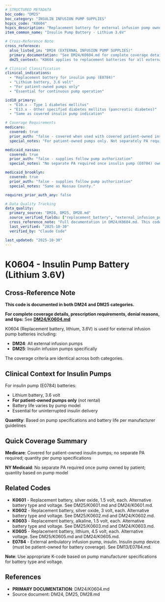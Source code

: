 ```yaml
---
# STRUCTURED METADATA
boc_code: "DM25"
boc_category: "INSULIN INFUSION PUMP SUPPLIES"
hcpcs_code: "K0604"
hcpcs_description: "Replacement battery for external infusion pump owned by patient, lithium, 3.6 volt, each"
item_common_name: "Insulin Pump Battery - Lithium 3.6V"

# Cross-Reference Note
cross_reference:
  also_listed_in: "DM24 (EXTERNAL INFUSION PUMP SUPPLIES)"
  primary_documentation: "See DM24/K0604.md for complete coverage details"
  dm25_context: "K0604 applies to replacement batteries for all external infusion pumps including insulin pumps. Full documentation maintained in DM24."

# Clinical Classification
clinical_indications:
  - "Replacement battery for insulin pump (E0784)"
  - "Lithium battery, 3.6 volt"
  - "For patient-owned pumps only"
  - "Essential for continuous pump operation"

icd10_primary:
  - "E10.x - Type 1 diabetes mellitus"
  - "E13.x - Other specified diabetes mellitus (pancreatic diabetes)"
  - "Same as covered insulin pump indication"

# Coverage Requirements
medicare:
  covered: true
  prior_auth: "false - covered when used with covered patient-owned insulin pump"
  special_notes: "For patient-owned pumps only. Not separately PA required. Quantity based on battery life and pump model specifications."

medicaid_nassau:
  covered: true
  prior_auth: "false - supplies follow pump authorization"
  special_notes: "No separate PA required once insulin pump (E0784) owned by patient. Quantity based on pump specifications."

medicaid_brooklyn:
  covered: true
  prior_auth: "false - supplies follow pump authorization"
  special_notes: "Same as Nassau County."

requires_prior_auth_any: false

# Data Quality Tracking
data_quality:
  primary_source: "DM24, DM25, DM28.md"
  source_verified_fields: ["replacement_battery", "external_infusion_pump", "patient_owned", "lithium_3.6v", "not_separately_pa"]
  cross_reference_note: "Full documentation in DM24/K0604.md. This code shared between DM24 (all infusion pump batteries) and DM25 (insulin pump batteries specifically)."
  last_verified: "2025-10-30"
  verified_by: "Claude Code"

last_updated: "2025-10-30"
---
```


# K0604 - Insulin Pump Battery (Lithium 3.6V)

## Cross-Reference Note

**This code is documented in both DM24 and DM25 categories.**

**For complete coverage details, prescription requirements, denial reasons, and tips:** See **[DM24/K0604.md](../DM24/K0604.md)**

K0604 (Replacement battery, lithium, 3.6V) is used for external infusion pump batteries including:
- **DM24**: All external infusion pumps
- **DM25**: Insulin infusion pumps specifically

The coverage criteria are identical across both categories.

## Clinical Context for Insulin Pumps

For insulin pump (E0784) batteries:
- Lithium battery, 3.6 volt
- **For patient-owned pumps only** (not rental)
- Battery life varies by pump model
- Essential for uninterrupted insulin delivery

**Quantity**: Based on pump specifications and battery life per manufacturer guidelines

## Quick Coverage Summary

**Medicare**: Covered for patient-owned insulin pumps; no separate PA required; quantity per pump specifications

**NY Medicaid**: No separate PA required once pump owned by patient; quantity based on pump model

## Related Codes

- **K0601** - Replacement battery, silver oxide, 1.5 volt, each. Alternative battery type and voltage. See DM25/K0601.md and DM24/K0601.md.
- **K0602** - Replacement battery, silver oxide, 3 volt, each. Alternative battery type and voltage. See DM25/K0602.md and DM24/K0602.md.
- **K0603** - Replacement battery, alkaline, 1.5 volt, each. Alternative battery type and voltage. See DM25/K0603.md and DM24/K0603.md.
- **K0605** - Replacement battery, lithium, 4.5 volt, each. Alternative voltage. See DM25/K0605.md and DM24/K0605.md.
- **E0784** - External ambulatory infusion pump, insulin. Insulin pump device (must be patient-owned for battery coverage). See DM13/E0784.md.

**Note**: Use appropriate K-code based on pump manufacturer specifications for battery type and voltage.

## References

- **PRIMARY DOCUMENTATION**: DM24/K0604.md
- Source document: DM24, DM25, DM28.md
